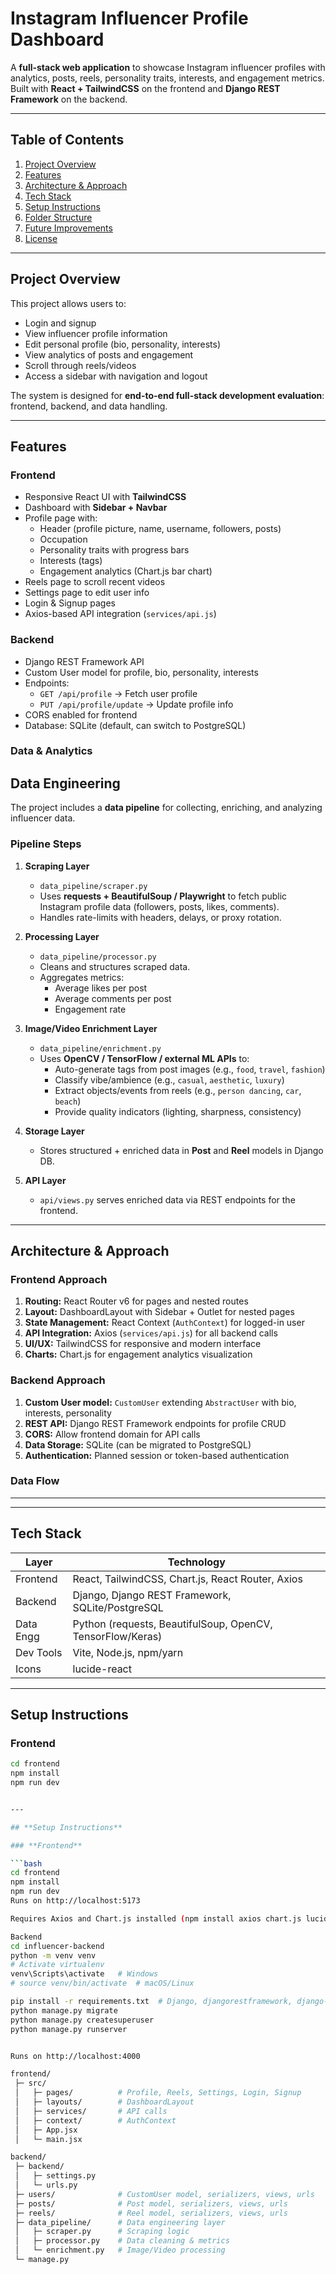 # Instagram Influencer Profile Dashboard

A **full-stack web application** to showcase Instagram influencer profiles with analytics, posts, reels, personality traits, interests, and engagement metrics. Built with **React + TailwindCSS** on the frontend and **Django REST Framework** on the backend.

---

## **Table of Contents**

1. [Project Overview](#project-overview)  
2. [Features](#features)  
3. [Architecture & Approach](#architecture--approach)  
4. [Tech Stack](#tech-stack)  
5. [Setup Instructions](#setup-instructions)  
6. [Folder Structure](#folder-structure)  
7. [Future Improvements](#future-improvements)  
8. [License](#license)  

---

## **Project Overview**

This project allows users to:

- Login and signup
- View influencer profile information
- Edit personal profile (bio, personality, interests)
- View analytics of posts and engagement
- Scroll through reels/videos
- Access a sidebar with navigation and logout

The system is designed for **end-to-end full-stack development evaluation**: frontend, backend, and data handling.

---

## **Features**

### **Frontend**

- Responsive React UI with **TailwindCSS**
- Dashboard with **Sidebar + Navbar**
- Profile page with:
  - Header (profile picture, name, username, followers, posts)
  - Occupation
  - Personality traits with progress bars
  - Interests (tags)
  - Engagement analytics (Chart.js bar chart)
- Reels page to scroll recent videos
- Settings page to edit user info
- Login & Signup pages
- Axios-based API integration (`services/api.js`)

### **Backend**

- Django REST Framework API
- Custom User model for profile, bio, personality, interests
- Endpoints:
  - `GET /api/profile` → Fetch user profile
  - `PUT /api/profile/update` → Update profile info
- CORS enabled for frontend
- Database: SQLite (default, can switch to PostgreSQL)

### **Data & Analytics**

## **Data Engineering**

The project includes a **data pipeline** for collecting, enriching, and analyzing influencer data.  

### **Pipeline Steps**

1. **Scraping Layer**  
   - `data_pipeline/scraper.py`  
   - Uses **requests + BeautifulSoup / Playwright** to fetch public Instagram profile data (followers, posts, likes, comments).  
   - Handles rate-limits with headers, delays, or proxy rotation.  

2. **Processing Layer**  
   - `data_pipeline/processor.py`  
   - Cleans and structures scraped data.  
   - Aggregates metrics:  
     - Average likes per post  
     - Average comments per post  
     - Engagement rate  

3. **Image/Video Enrichment Layer**  
   - `data_pipeline/enrichment.py`  
   - Uses **OpenCV / TensorFlow / external ML APIs** to:  
     - Auto-generate tags from post images (e.g., `food`, `travel`, `fashion`)  
     - Classify vibe/ambience (e.g., `casual`, `aesthetic`, `luxury`)  
     - Extract objects/events from reels (e.g., `person dancing`, `car`, `beach`)  
     - Provide quality indicators (lighting, sharpness, consistency)  

4. **Storage Layer**  
   - Stores structured + enriched data in **Post** and **Reel** models in Django DB.  

5. **API Layer**  
   - `api/views.py` serves enriched data via REST endpoints for the frontend.  
---

## **Architecture & Approach**

### **Frontend Approach**

1. **Routing:** React Router v6 for pages and nested routes
2. **Layout:** DashboardLayout with Sidebar + Outlet for nested pages
3. **State Management:** React Context (`AuthContext`) for logged-in user
4. **API Integration:** Axios (`services/api.js`) for all backend calls
5. **UI/UX:** TailwindCSS for responsive and modern interface
6. **Charts:** Chart.js for engagement analytics visualization

### **Backend Approach**

1. **Custom User model:** `CustomUser` extending `AbstractUser` with bio, interests, personality
2. **REST API:** Django REST Framework endpoints for profile CRUD
3. **CORS:** Allow frontend domain for API calls
4. **Data Storage:** SQLite (can be migrated to PostgreSQL)
5. **Authentication:** Planned session or token-based authentication

### **Data Flow**

---


---

## **Tech Stack**

| Layer       | Technology                  |
|------------|----------------------------|
| Frontend   | React, TailwindCSS, Chart.js, React Router, Axios |
| Backend    | Django, Django REST Framework, SQLite/PostgreSQL |
| Data Engg  | Python (requests, BeautifulSoup, OpenCV, TensorFlow/Keras) |
| Dev Tools  | Vite, Node.js, npm/yarn |
| Icons      | lucide-react |

---

## **Setup Instructions**

### **Frontend**

```bash
cd frontend
npm install
npm run dev


---

## **Setup Instructions**

### **Frontend**

```bash
cd frontend
npm install
npm run dev
Runs on http://localhost:5173

Requires Axios and Chart.js installed (npm install axios chart.js lucide-react)

Backend
cd influencer-backend
python -m venv venv
# Activate virtualenv
venv\Scripts\activate   # Windows
# source venv/bin/activate  # macOS/Linux

pip install -r requirements.txt  # Django, djangorestframework, django-cors-headers
python manage.py migrate
python manage.py createsuperuser
python manage.py runserver


Runs on http://localhost:4000

frontend/
 ├─ src/
 │   ├─ pages/          # Profile, Reels, Settings, Login, Signup
 │   ├─ layouts/        # DashboardLayout
 │   ├─ services/       # API calls
 │   ├─ context/        # AuthContext
 │   ├─ App.jsx
 │   └─ main.jsx

backend/
 ├─ backend/
 │   ├─ settings.py
 │   └─ urls.py
 ├─ users/              # CustomUser model, serializers, views, urls
 ├─ posts/              # Post model, serializers, views, urls
 ├─ reels/              # Reel model, serializers, views, urls
 ├─ data_pipeline/      # Data engineering layer
 │   ├─ scraper.py      # Scraping logic
 │   ├─ processor.py    # Data cleaning & metrics
 │   └─ enrichment.py   # Image/Video processing
 └─ manage.py


